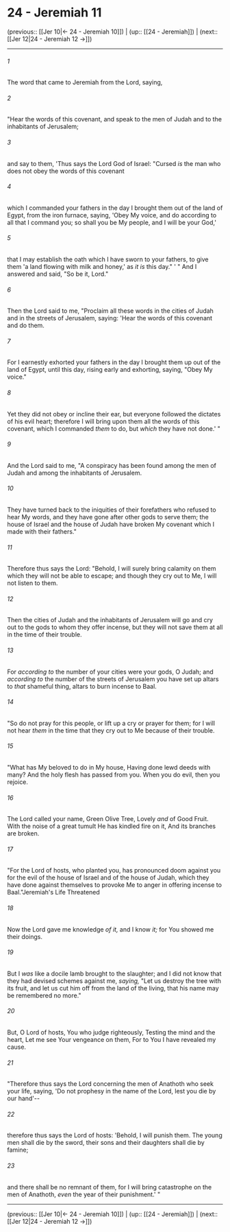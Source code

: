 # 24 - Jeremiah 11

(previous:: [[Jer 10|← 24 - Jeremiah 10]]) | (up:: [[24 - Jeremiah]]) | (next:: [[Jer 12|24 - Jeremiah 12 →]])

***


###### 1 
The word that came to Jeremiah from the Lord, saying, 

###### 2 
"Hear the words of this covenant, and speak to the men of Judah and to the inhabitants of Jerusalem; 

###### 3 
and say to them, 'Thus says the Lord God of Israel: "Cursed _is_ the man who does not obey the words of this covenant 

###### 4 
which I commanded your fathers in the day I brought them out of the land of Egypt, from the iron furnace, saying, 'Obey My voice, and do according to all that I command you; so shall you be My people, and I will be your God,' 

###### 5 
that I may establish the oath which I have sworn to your fathers, to give them 'a land flowing with milk and honey,' as _it is_ this day." ' " And I answered and said, "So be it, Lord." 

###### 6 
Then the Lord said to me, "Proclaim all these words in the cities of Judah and in the streets of Jerusalem, saying: 'Hear the words of this covenant and do them. 

###### 7 
For I earnestly exhorted your fathers in the day I brought them up out of the land of Egypt, until this day, rising early and exhorting, saying, "Obey My voice." 

###### 8 
Yet they did not obey or incline their ear, but everyone followed the dictates of his evil heart; therefore I will bring upon them all the words of this covenant, which I commanded _them_ to do, but _which_ they have not done.' " 

###### 9 
And the Lord said to me, "A conspiracy has been found among the men of Judah and among the inhabitants of Jerusalem. 

###### 10 
They have turned back to the iniquities of their forefathers who refused to hear My words, and they have gone after other gods to serve them; the house of Israel and the house of Judah have broken My covenant which I made with their fathers." 

###### 11 
Therefore thus says the Lord: "Behold, I will surely bring calamity on them which they will not be able to escape; and though they cry out to Me, I will not listen to them. 

###### 12 
Then the cities of Judah and the inhabitants of Jerusalem will go and cry out to the gods to whom they offer incense, but they will not save them at all in the time of their trouble. 

###### 13 
For _according to_ the number of your cities were your gods, O Judah; and _according to_ the number of the streets of Jerusalem you have set up altars to _that_ shameful thing, altars to burn incense to Baal. 

###### 14 
"So do not pray for this people, or lift up a cry or prayer for them; for I will not hear _them_ in the time that they cry out to Me because of their trouble. 

###### 15 
"What has My beloved to do in My house, Having done lewd deeds with many? And the holy flesh has passed from you. When you do evil, then you rejoice. 

###### 16 
The Lord called your name, Green Olive Tree, Lovely _and_ of Good Fruit. With the noise of a great tumult He has kindled fire on it, And its branches are broken. 

###### 17 
"For the Lord of hosts, who planted you, has pronounced doom against you for the evil of the house of Israel and of the house of Judah, which they have done against themselves to provoke Me to anger in offering incense to Baal."Jeremiah's Life Threatened 

###### 18 
Now the Lord gave me knowledge _of it,_ and I know _it;_ for You showed me their doings. 

###### 19 
But I _was_ like a docile lamb brought to the slaughter; and I did not know that they had devised schemes against me, _saying,_ "Let us destroy the tree with its fruit, and let us cut him off from the land of the living, that his name may be remembered no more." 

###### 20 
But, O Lord of hosts, You who judge righteously, Testing the mind and the heart, Let me see Your vengeance on them, For to You I have revealed my cause. 

###### 21 
"Therefore thus says the Lord concerning the men of Anathoth who seek your life, saying, 'Do not prophesy in the name of the Lord, lest you die by our hand'-- 

###### 22 
therefore thus says the Lord of hosts: 'Behold, I will punish them. The young men shall die by the sword, their sons and their daughters shall die by famine; 

###### 23 
and there shall be no remnant of them, for I will bring catastrophe on the men of Anathoth, _even_ the year of their punishment.' "

***

(previous:: [[Jer 10|← 24 - Jeremiah 10]]) | (up:: [[24 - Jeremiah]]) | (next:: [[Jer 12|24 - Jeremiah 12 →]])
